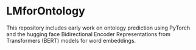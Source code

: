 # LMforOntology

This repository includes early work on ontology prediction using PyTorch and the hugging face Bidirectional Encoder Representations from Transformers (BERT) models for word embeddings.
